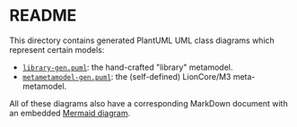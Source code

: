 # README

This directory contains generated PlantUML UML class diagrams which represent certain models:

* [`library-gen.puml`](./library-gen.puml): the hand-crafted "library" metamodel.
* [`metametamodel-gen.puml`](./metametamodel-gen.puml): the (self-defined) LionCore/M3 meta-metamodel.

All of these diagrams also have a corresponding MarkDown document with an embedded [Mermaid diagram](https://mermaid.js.org/).


